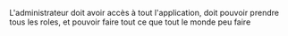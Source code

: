 L'administrateur doit avoir accès à tout l'application, doit pouvoir prendre tous les roles, et pouvoir faire tout ce que tout le monde peu faire
